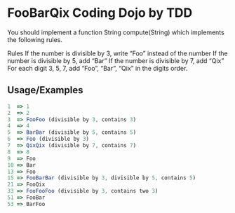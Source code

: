 # FooBarQix Coding Dojo by TDD

You should implement a function String compute(String) which implements the following rules.


Rules
If the number is divisible by 3, write “Foo” instead of the number
If the number is divisible by 5, add “Bar”
If the number is divisible by 7, add “Qix”
For each digit 3, 5, 7, add “Foo”, “Bar”, “Qix” in the digits order.


## Usage/Examples

```javascript
1  => 1
2  => 2
3  => FooFoo (divisible by 3, contains 3)
4  => 4
5  => BarBar (divisible by 5, contains 5)
6  => Foo (divisible by 3)
7  => QixQix (divisible by 7, contains 7)
8  => 8
9  => Foo
10 => Bar
13 => Foo
15 => FooBarBar (divisible by 3, divisible by 5, contains 5)
21 => FooQix
33 => FooFooFoo (divisible by 3, contains two 3)
51 => FooBar
53 => BarFoo
```
